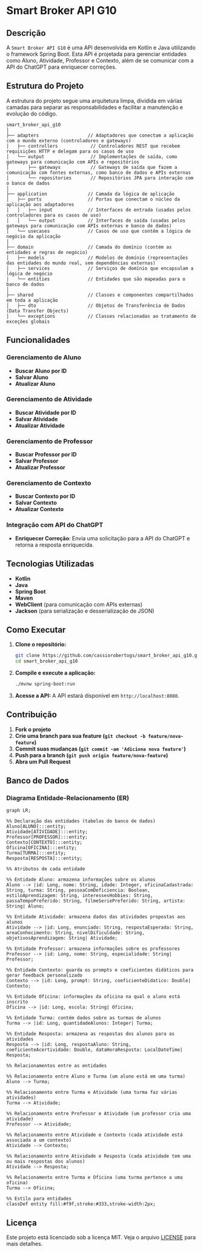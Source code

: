 # Smart Broker API G10

## Descrição

A `Smart Broker API G10` é uma API desenvolvida em Kotlin e Java utilizando o framework Spring Boot. Esta API é projetada para gerenciar entidades como Aluno, Atividade, Professor e Contexto, além de se comunicar com a API do ChatGPT para enriquecer correções.

## Estrutura do Projeto

A estrutura do projeto segue uma arquitetura limpa, dividida em várias camadas para separar as responsabilidades e facilitar a manutenção e evolução do código.

```
smart_broker_api_g10
│
├── adapters                  // Adaptadores que conectam a aplicação com o mundo externo (controladores e gateways)
│   ├── controllers            // Controladores REST que recebem requisições HTTP e delegam para os casos de uso
│   └── output                 // Implementações de saída, como gateways para comunicação com APIs e repositórios
│       ├── gateways           // Gateways de saída que fazem a comunicação com fontes externas, como banco de dados e APIs externas
│       └── repositories       // Repositórios JPA para interação com o banco de dados
│
├── application               // Camada da lógica de aplicação
│   ├── ports                 // Portas que conectam o núcleo da aplicação aos adaptadores
│   │   ├── input             // Interfaces de entrada (usadas pelos controladores para os casos de uso)
│   │   └── output            // Interfaces de saída (usadas pelos gateways para comunicação com APIs externas e banco de dados)
│   └── usecases              // Casos de uso que contêm a lógica de negócio da aplicação
│
├── domain                    // Camada do domínio (contém as entidades e regras de negócio)
│   ├── models                // Modelos de domínio (representações das entidades do mundo real, sem dependências externas)
│   ├── services              // Serviços de domínio que encapsulam a lógica de negócio
│   └── entities              // Entidades que são mapeadas para o banco de dados
│
├── shared                    // Classes e componentes compartilhados em toda a aplicação
│   ├── dto                   // Objetos de Transferência de Dados (Data Transfer Objects)
│   └── exceptions            // Classes relacionadas ao tratamento de exceções globais
```

## Funcionalidades

### Gerenciamento de Aluno
- **Buscar Aluno por ID**
- **Salvar Aluno**
- **Atualizar Aluno**

### Gerenciamento de Atividade
- **Buscar Atividade por ID**
- **Salvar Atividade**
- **Atualizar Atividade**

### Gerenciamento de Professor
- **Buscar Professor por ID**
- **Salvar Professor**
- **Atualizar Professor**

### Gerenciamento de Contexto
- **Buscar Contexto por ID**
- **Salvar Contexto**
- **Atualizar Contexto**

### Integração com API do ChatGPT
- **Enriquecer Correção**: Envia uma solicitação para a API do ChatGPT e retorna a resposta enriquecida.

## Tecnologias Utilizadas

- **Kotlin**
- **Java**
- **Spring Boot**
- **Maven**
- **WebClient** (para comunicação com APIs externas)
- **Jackson** (para serialização e desserialização de JSON)

## Como Executar

1. **Clone o repositório:**
   ```bash
   git clone https://github.com/cassiorobertogs/smart_broker_api_g10.git
   cd smart_broker_api_g10
   ```

2. **Compile e execute a aplicação:**
   ```bash
   ./mvnw spring-boot:run
   ```

3. **Acesse a API:**
   A API estará disponível em `http://localhost:8080`.

## Contribuição

1. **Fork o projeto**
2. **Crie uma branch para sua feature (`git checkout -b feature/nova-feature`)**
3. **Commit suas mudanças (`git commit -am 'Adiciona nova feature'`)**
4. **Push para a branch (`git push origin feature/nova-feature`)**
5. **Abra um Pull Request**

## Banco de Dados

### Diagrama Entidade-Relacionamento (ER)

```mermaid
graph LR;

%% Declaração das entidades (tabelas do banco de dados)
Aluno[ALUNO]:::entity;
Atividade[ATIVIDADE]:::entity;
Professor[PROFESSOR]:::entity;
Contexto[CONTEXTO]:::entity;
Oficina[OFICINA]:::entity;
Turma[TURMA]:::entity;
Resposta[RESPOSTA]:::entity;

%% Atributos de cada entidade

%% Entidade Aluno: armazena informações sobre os alunos
Aluno --> |id: Long, nome: String, idade: Integer, oficinaCadastrada: String, turma: String, pessoaComDeficiencia: Boolean, estiloAprendizagem: String, interessesHobbies: String, passaTempoPreferido: String, filmeSeriePreferido: String, artista: String| Aluno;

%% Entidade Atividade: armazena dados das atividades propostas aos alunos
Atividade --> |id: Long, enunciado: String, respostaEsperada: String, areaConhecimento: String, nivelDificuldade: String, objetivosAprendizagem: String| Atividade;

%% Entidade Professor: armazena informações sobre os professores
Professor --> |id: Long, nome: String, especialidade: String| Professor;

%% Entidade Contexto: guarda os prompts e coeficientes didáticos para gerar feedback personalizado
Contexto --> |id: Long, prompt: String, coeficienteDidatico: Double| Contexto;

%% Entidade Oficina: informações da oficina na qual o aluno está inscrito
Oficina --> |id: Long, escola: String| Oficina;

%% Entidade Turma: contém dados sobre as turmas de alunos
Turma --> |id: Long, quantidadeAlunos: Integer| Turma;

%% Entidade Resposta: armazena as respostas dos alunos para as atividades
Resposta --> |id: Long, respostaAluno: String, coeficienteAcertividade: Double, dataHoraResposta: LocalDateTime| Resposta;

%% Relacionamentos entre as entidades

%% Relacionamento entre Aluno e Turma (um aluno está em uma turma)
Aluno --> Turma;

%% Relacionamento entre Turma e Atividade (uma turma faz várias atividades)
Turma --> Atividade;

%% Relacionamento entre Professor e Atividade (um professor cria uma atividade)
Professor --> Atividade;

%% Relacionamento entre Atividade e Contexto (cada atividade está associada a um contexto)
Atividade --> Contexto;

%% Relacionamento entre Atividade e Resposta (cada atividade tem uma ou mais respostas dos alunos)
Atividade --> Resposta;

%% Relacionamento entre Turma e Oficina (uma turma pertence a uma oficina)
Turma --> Oficina;

%% Estilo para entidades
classDef entity fill:#f9f,stroke:#333,stroke-width:2px;
```

## Licença

Este projeto está licenciado sob a licença MIT. Veja o arquivo [LICENSE](LICENSE) para mais detalhes.